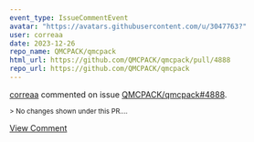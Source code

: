 ```yaml
---
event_type: IssueCommentEvent
avatar: "https://avatars.githubusercontent.com/u/3047763?"
user: correaa
date: 2023-12-26
repo_name: QMCPACK/qmcpack
html_url: https://github.com/QMCPACK/qmcpack/pull/4888
repo_url: https://github.com/QMCPACK/qmcpack
---
```


<a href='https://github.com/correaa' target='_blank'>correaa</a> commented on issue <a href='https://github.com/QMCPACK/qmcpack/pull/4888' target='_blank'>QMCPACK/qmcpack#4888</a>.

<small>> No changes shown under this PR....</small>

<a href='https://github.com/QMCPACK/qmcpack/pull/4888' target='_blank'>View Comment</a>